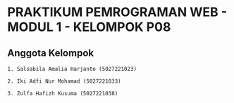 # PRAKTIKUM PEMROGRAMAN WEB - MODUL 1 - KELOMPOK P08

## Anggota Kelompok

    1. Salsabila Amalia Harjanto (5027221023)

    2. Iki Adfi Nur Mohamad (5027221033)

    3. Zulfa Hafizh Kusuma (5027221038)
